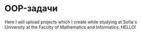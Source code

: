 # OOP-задачи
Here I will upload projects which I create while studying at Sofia`s University at the Faculty of Mathematics and Informatics.
HELLO!